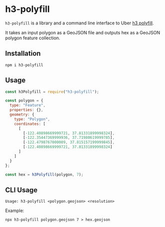 # h3-polyfill

`h3-polyfill` is a library and a command line interface to Uber [h3 polyfill](https://github.com/uber/h3-js#module_h3.polyfill).

It takes an input polygon as a GeoJSON file and outputs hex as a GeoJSON polygon feature collection.

## Installation

```shell
npm i h3-polyfill
```

## Usage

```js
const h3Polyfill = require("h3-polyfill");

const polygon = {
  type: "Feature",
  properties: {},
  geometry: {
    type: "Polygon",
    coordinates: [
      [
        [-122.40898669999721, 37.81331899998324],
        [-122.35447369999936, 37.71980619999785],
        [-122.4798767000009, 37.815157199999845],
        [-122.40898669999721, 37.81331899998324]
      ]
    ]
  }
};

const hex = h3Polyfill(polygon, 7);
```

## CLI Usage

```shell
Usage: h3-polyfill <polygon.geojson> <resolution>
```

Example:

```shell
npx h3-polyfill polygon.geojson 7 > hex.geojson
```
